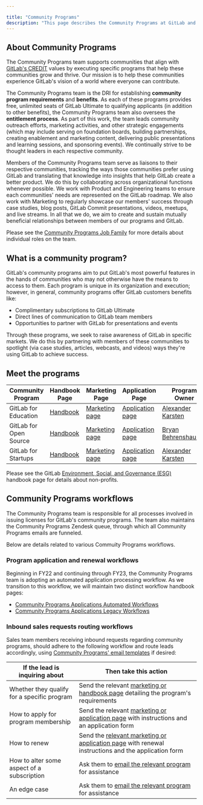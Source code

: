 ```yaml
---

title: "Community Programs"
description: "This page describes the Community Programs at GitLab and their workflows."
---
```










## About Community Programs

The Community Programs team supports communities that align with [GitLab's CREDIT](https://about.gitlab.com/handbook/values/) values by executing specific programs that help these communities grow and thrive. Our mission is to help these communities experience GitLab's vision of a world where everyone can contribute.

The Community Programs team is the DRI for establishing **community program requirements** and **benefits**. As each of these programs provides free, unlimited seats of GitLab Ultimate to qualifying applicants (in addition to other benefits), the Community Programs team also oversees the **entitlement process**. As part of this work, the team leads community outreach efforts, marketing activities, and other strategic engagements (which may include serving on foundation boards, building partnerships, creating enablement and marketing content, delivering public presentations and learning sessions, and sponsoring events). We continually strive to be thought leaders in each respective community.

Members of the Community Programs team serve as liaisons to their respective communities, tracking the ways those communities prefer using GitLab and translating that knowledge into insights that help GitLab create a better product. We do this by collaborating across organizational functions whenever possible. We work with Product and Engineering teams to ensure each communities' needs are represented on the GitLab roadmap. We also work with Marketing to regularly showcase our members' success through case studies, blog posts, GitLab Commit presentations, videos, meetups, and live streams. In all that we do, we aim to create and sustain mutually beneficial relationships between members of our programs and GitLab.

Please see the [Community Programs Job Family](https://handbook.gitlab.com/job-families/marketing/community-programs/) for more details about individual roles on the team.

## What is a community program?

GitLab's community programs aim to put GitLab's most powerful features in the hands of communities who may not otherwise have the means to access to them. Each program is unique in its organization and execution; however, in general, community programs offer GitLab customers benefits like:

* Complimentary subscriptions to GitLab Ultimate
* Direct lines of communication to GitLab team members
* Opportunities to partner with GitLab for presentations and events

Through these programs, we seek to raise awareness of GitLab in specific markets. We do this by partnering with members of these communities to spotlight (via case studies, articles, webcasts, and videos) ways they're using GitLab to achieve success.

## Meet the programs

| Community Program | Handbook Page | Marketing Page | Application Page | Program Owner | Email Address|
| ----------------- | ------------- | -------------- | ---------------- | ------------- |-----------|
| GitLab for Education | [Handbook](/handbook/marketing/developer-relations/community-programs/education-program/) | [Marketing page](/solutions/education/) | [Application page](/solutions/education/join/) | [Alexander Karsten](https://gitlab.com/akarsten1) | education@gitlab.com |
| GitLab for Open Source | [Handbook](/handbook/marketing/developer-relations/community-programs/opensource-program/) | [Marketing page](/solutions/open-source/) | [Application page](/solutions/open-source/join/) | [Bryan Behrenshausen](https://gitlab.com/bbehr) | opensource@gitlab.com |
| GitLab for Startups | [Handbook](/handbook/marketing/developer-relations/community-programs/startups-program/) | [Marketing page](/solutions/startups/) | [Application page](/solutions/startups/join/)| [Alexander Karsten](https://gitlab.com/akarsten1) | startups@gitlab.com |

Please see the GitLab [Environment, Social, and Governance (ESG)](/handbook/legal/ESG/) handbook page for details about non-profits. 


## Community Programs workflows

The Community Programs team is responsible for all processes involved in issuing licenses for GitLab's community programs. The team also maintains the Community Programs Zendesk queue, through which all Community Programs emails are funneled.

Below are details related to various Commuity Programs workflows.

### Program application and renewal workflows

Beginning in FY22 and continuing through FY23, the Community Programs team is adopting an automated application processing workflow. As we transition to this workflow, we will maintain two distinct workflow handbook pages:

* [Community Programs Applications Automated Workflows](/handbook/marketing/developer-relations/community-programs/automated-community-programs/) 
* [Community Programs Applications Legacy Workflows](/handbook/marketing/developer-relations/community-programs/community-program-applications/)

### Inbound sales requests routing workflows

Sales team members receiving inbound requests regarding community programs, should adhere to the following workflow and route leads accordingly, using [Community Programs' email templates](/handbook/marketing/developer-relations/community-programs/community-program-applications/email-and-zendesk-macros/#zendesk-macros-and-email-templates) if desired:

| If the lead is inquiring about | Then take this action|
| ------------------------------ | --------------------- |
| Whether they qualify for a specific program | Send the relevant [marketing or handbook page](/handbook/marketing/developer-relations/community-programs/#meet-the-programs) detailing the program's requirements |
| How to apply for program membership | Send the relevant [marketing or application page](/handbook/marketing/developer-relations/community-programs/#meet-the-programs) with instructions and an application form |
| How to renew | Send the [relevant marketing or application page](/handbook/marketing/developer-relations/community-programs/#meet-the-programs) with renewal instructions and the application form |
| How to alter some aspect of a subscription | Ask them to [email the relevant program](/handbook/marketing/developer-relations/community-programs/#meet-the-programs) for assistance |
| An edge case | Ask them to [email the relevant program](/handbook/marketing/developer-relations/community-programs/#meet-the-programs) for assistance | 
